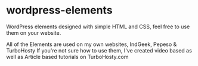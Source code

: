 # wordpress-elements
WordPress elements designed with simple HTML and CSS, feel free to use them on your website.

All of the Elements are used on my own websites, IndGeek, Pepeso & TurboHosty
If you're not sure how to use them, I've created video based as well as Article based tutorials on TurboHosty.com
